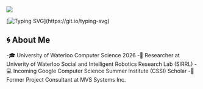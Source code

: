 <!--
**IshanBaliyan/IshanBaliyan** is a ✨ _special_ ✨ repository because its `README.md` (this file) appears on your GitHub profile.

Here are some ideas to get you started:

- 🔭 I’m currently working on ...
- 🌱 I’m currently learning ...
- 👯 I’m looking to collaborate on ...
- 🤔 I’m looking for help with ...
- 💬 Ask me about ...
- 📫 How to reach me: ...
- 😄 Pronouns: ... 
- ⚡ Fun fact: ...
-->

<img src="https://raw.githubusercontent.com/IshanBaliyan/IshanBaliyan/master/Official_Intro_Skydive_Github.gif">

[![Typing SVG](https://readme-typing-svg.herokuapp.com?font=MonoLisa&color=000000&size=30&width=500&lines=⚡+Welcome+to+my+GitHub+Profile!;⚡+Feel+free+to+browse...)](https://git.io/typing-svg)

## 🌀 About Me

-🎓 University of Waterloo Computer Science 2026
-📝 Researcher at Univerity of Waterloo Social and Intelligent Robotics Research Lab (SIRRL)
-💻 Incoming Google Computer Science Summer Institute (CSSI) Scholar
-🔨 Former Project Consultant at MVS Systems Inc.

